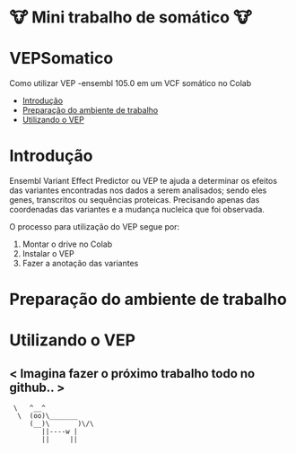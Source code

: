 # 🐮 Mini trabalho de somático 🐮 <!-- omit in toc -->

# VEPSomatico
Como utilizar VEP -ensembl 105.0 em um VCF somático no Colab


- [Introdução](#introdução)
- [Preparação do ambiente de trabalho](#preparação-do-ambiente-de-trabalho)
- [Utilizando o VEP](#Utilizando-o-vep)

# Introdução

Ensembl Variant Effect Predictor ou VEP te ajuda a determinar os efeitos das variantes encontradas nos dados a serem analisados; sendo eles genes, transcritos ou sequências proteicas. Precisando apenas das coordenadas das variantes e a mudança nucleica que foi observada.

O processo para utilização do VEP segue por:
1. Montar o drive no Colab
2. Instalar o VEP
3. Fazer a anotação das variantes

# Preparação do ambiente de trabalho



# Utilizando o VEP


< Imagina fazer o próximo trabalho todo no github.. >
 -----------------------------
     \   ^__^
      \  (oo)\_______
         (__)\       )\/\
            ||----w |
            ||     ||
